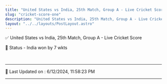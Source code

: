 ```yaml
---
title: "United States vs India, 25th Match, Group A - Live Cricket Score"
slug: "cricket-score-one"
description: "United States vs India, 25th Match, Group A - Live Cricket Score - India won by 7 wkts."
layout: "../../layouts/PostLayout.astro"
--- 
```


✅ United States vs India, 25th Match, Group A - Live Cricket Score

📑 Status - India won by 7 wkts

<br />

***

📝 Last Updated on : 6/12/2024, 11:58:23 PM

***

